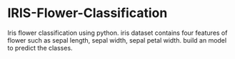 # IRIS-Flower-Classification
Iris flower classification using python. iris dataset contains four features of flower such as sepal length, sepal width, sepal petal width. build an model to predict the classes.
